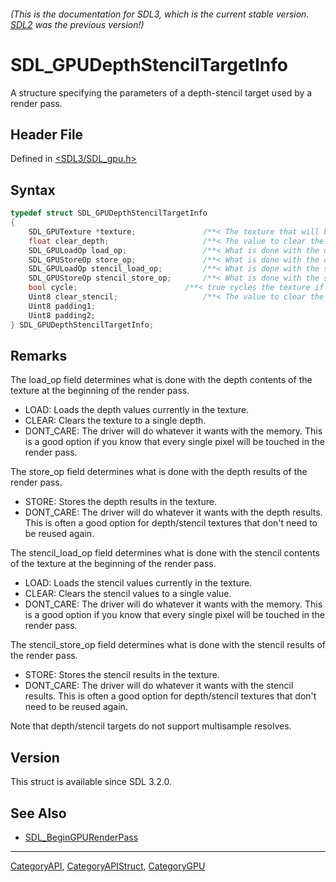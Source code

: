 ###### (This is the documentation for SDL3, which is the current stable version. [SDL2](https://wiki.libsdl.org/SDL2/) was the previous version!)
# SDL_GPUDepthStencilTargetInfo

A structure specifying the parameters of a depth-stencil target used by a render pass.

## Header File

Defined in [<SDL3/SDL_gpu.h>](https://github.com/libsdl-org/SDL/blob/main/include/SDL3/SDL_gpu.h)

## Syntax

```c
typedef struct SDL_GPUDepthStencilTargetInfo
{
    SDL_GPUTexture *texture;               /**< The texture that will be used as the depth stencil target by the render pass. */
    float clear_depth;                     /**< The value to clear the depth component to at the beginning of the render pass. Ignored if SDL_GPU_LOADOP_CLEAR is not used. */
    SDL_GPULoadOp load_op;                 /**< What is done with the depth contents at the beginning of the render pass. */
    SDL_GPUStoreOp store_op;               /**< What is done with the depth results of the render pass. */
    SDL_GPULoadOp stencil_load_op;         /**< What is done with the stencil contents at the beginning of the render pass. */
    SDL_GPUStoreOp stencil_store_op;       /**< What is done with the stencil results of the render pass. */
    bool cycle;                        /**< true cycles the texture if the texture is bound and any load ops are not LOAD */
    Uint8 clear_stencil;                   /**< The value to clear the stencil component to at the beginning of the render pass. Ignored if SDL_GPU_LOADOP_CLEAR is not used. */
    Uint8 padding1;
    Uint8 padding2;
} SDL_GPUDepthStencilTargetInfo;
```

## Remarks

The load_op field determines what is done with the depth contents of the
texture at the beginning of the render pass.

- LOAD: Loads the depth values currently in the texture.
- CLEAR: Clears the texture to a single depth.
- DONT_CARE: The driver will do whatever it wants with the memory. This is
  a good option if you know that every single pixel will be touched in the
  render pass.

The store_op field determines what is done with the depth results of the
render pass.

- STORE: Stores the depth results in the texture.
- DONT_CARE: The driver will do whatever it wants with the depth results.
  This is often a good option for depth/stencil textures that don't need to
  be reused again.

The stencil_load_op field determines what is done with the stencil contents
of the texture at the beginning of the render pass.

- LOAD: Loads the stencil values currently in the texture.
- CLEAR: Clears the stencil values to a single value.
- DONT_CARE: The driver will do whatever it wants with the memory. This is
  a good option if you know that every single pixel will be touched in the
  render pass.

The stencil_store_op field determines what is done with the stencil results
of the render pass.

- STORE: Stores the stencil results in the texture.
- DONT_CARE: The driver will do whatever it wants with the stencil results.
  This is often a good option for depth/stencil textures that don't need to
  be reused again.

Note that depth/stencil targets do not support multisample resolves.

## Version

This struct is available since SDL 3.2.0.

## See Also

- [SDL_BeginGPURenderPass](SDL_BeginGPURenderPass)

----
[CategoryAPI](CategoryAPI), [CategoryAPIStruct](CategoryAPIStruct), [CategoryGPU](CategoryGPU)

